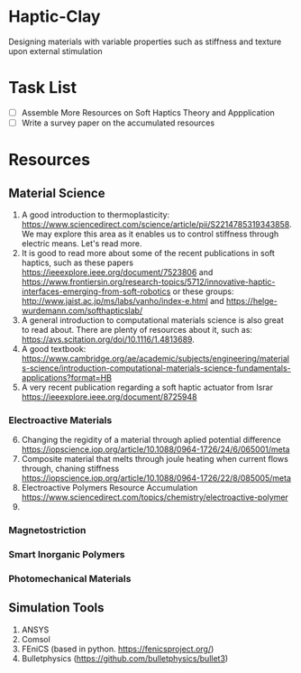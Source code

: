 # Haptic-Clay
Designing materials with variable properties such as stiffness and texture upon external stimulation


# Task List
- [ ] Assemble More Resources on Soft Haptics Theory and Appplication
- [ ] Write a survey paper on the accumulated resources

# Resources
## Material Science
1. A good introduction to thermoplasticity: https://www.sciencedirect.com/science/article/pii/S2214785319343858. We may explore this area as it enables us to control stiffness through electric means. Let's read more.
2. It is good to read more about some of the recent publications in soft haptics, such as these papers https://ieeexplore.ieee.org/document/7523806 and https://www.frontiersin.org/research-topics/5712/innovative-haptic-interfaces-emerging-from-soft-robotics or these groups: http://www.jaist.ac.jp/ms/labs/vanho/index-e.html and https://helge-wurdemann.com/softhapticslab/  
3. A general introduction to computational materials science is also great to read about. There are plenty of resources about it, such as: https://avs.scitation.org/doi/10.1116/1.4813689.
4. A good textbook: https://www.cambridge.org/ae/academic/subjects/engineering/materials-science/introduction-computational-materials-science-fundamentals-applications?format=HB
5. A very recent publication regarding a soft haptic actuator from Israr https://ieeexplore.ieee.org/document/8725948

### Electroactive Materials
6. Changing the regidity of a material through aplied potential difference https://iopscience.iop.org/article/10.1088/0964-1726/24/6/065001/meta
7. Composite material that melts through joule heating when current flows through, chaning stiffness https://iopscience.iop.org/article/10.1088/0964-1726/22/8/085005/meta
8. Electroactive Polymers Resource Accumulation https://www.sciencedirect.com/topics/chemistry/electroactive-polymer
9. 

### Magnetostriction

### Smart Inorganic Polymers

### Photomechanical Materials

## Simulation Tools
1. ANSYS
2. Comsol
3. FEniCS (based in python. https://fenicsproject.org/)
4. Bulletphysics (https://github.com/bulletphysics/bullet3)
